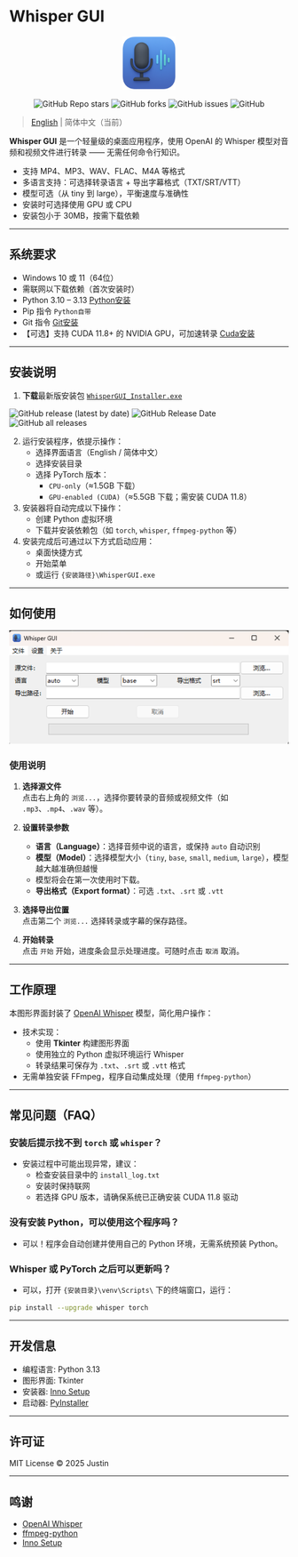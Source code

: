 # Whisper GUI

<p align="center">
  <img src="resources/icon.png" alt="Whisper GUI Icon" width="96" height="96">
</p>

<p align="center">
    <a href="https://github.com/TBSKBJustin/WhisperGUI/stargazers" style="text-decoration:none" >
        <img alt="GitHub Repo stars" src="https://img.shields.io/github/stars/TBSKBJustin/WhisperGUI">
    </a>
    <a href="https://github.com/TBSKBJustin/WhisperGUI/network" style="text-decoration:none" >
        <img alt="GitHub forks" src="https://img.shields.io/github/forks/TBSKBJustin/WhisperGUI">
    </a>
    <a href="https://github.com/TBSKBJustin/WhisperGUI/issues" style="text-decoration:none">
        <img alt="GitHub issues" src="https://img.shields.io/github/issues/TBSKBJustin/WhisperGUI">
    </a>
    <a href="https://github.com/TBSKBJustin/WhisperGUI/blob/main/LICENSE" style="text-decoration:none" >
        <img alt="GitHub" src="https://img.shields.io/github/license/TBSKBJustin/WhisperGUI">
    </a>
</p>

> [English](./README.md) | 简体中文（当前）

**Whisper GUI** 是一个轻量级的桌面应用程序，使用 OpenAI 的 Whisper 模型对音频和视频文件进行转录 —— 无需任何命令行知识。

- 支持 MP4、MP3、WAV、FLAC、M4A 等格式
- 多语言支持：可选择转录语言 + 导出字幕格式（TXT/SRT/VTT）
- 模型可选（从 tiny 到 large），平衡速度与准确性
- 安装时可选择使用 GPU 或 CPU
- 安装包小于 30MB，按需下载依赖

---

## 系统要求

- Windows 10 或 11（64位）
- 需联网以下载依赖（首次安装时）
- Python 3.10 – 3.13 [Python安装](https://www.python.org/downloads/)
- Pip 指令 `Python自带`
- Git 指令 [Git安装](https://git-scm.com/)
- 【可选】支持 CUDA 11.8+ 的 NVIDIA GPU，可加速转录 [Cuda安装](https://developer.nvidia.com/cuda-toolkit)

---

## 安装说明

1. **下载**最新版安装包 [`WhisperGUI_Installer.exe`](https://github.com/TBSKBJustin/WhisperGUI/releases)

<p align="left">
    <a href="https://github.com/TBSKBJustin/WhisperGUI/releases/latest" style="text-decoration:none">
       <img alt="GitHub release (latest by date)" src="https://img.shields.io/github/v/release/TBSKBJustin/whisperGUI">
    </a>
    <a href="https://github.com/TBSKBJustin/WhisperGUI/releases/latest" style="text-decoration:none">
       <img alt="GitHub Release Date" src="https://img.shields.io/github/release-date/TBSKBJustin/WhisperGUI">
    </a>
    <a href="https://github.com/TBSKBJustin/WhisperGUI/releases" style="text-decoration:none">
       <img alt="GitHub all releases" src="https://img.shields.io/github/downloads/TBSKBJustin/WhisperGUI/total">
    </a>
</p>

2. 运行安装程序，依提示操作：
   - 选择界面语言（English / 简体中文）
   - 选择安装目录
   - 选择 PyTorch 版本：
     - `CPU-only`（≈1.5GB 下载）
     - `GPU-enabled (CUDA)`（≈5.5GB 下载；需安装 CUDA 11.8）
3. 安装器将自动完成以下操作：
   - 创建 Python 虚拟环境
   - 下载并安装依赖包（如 `torch`, `whisper`, `ffmpeg-python` 等）
4. 安装完成后可通过以下方式启动应用：
   - 桌面快捷方式
   - 开始菜单
   - 或运行 `{安装路径}\WhisperGUI.exe`

---

## 如何使用

<p align="center">
  <img src="GitHub/GUI_zh.png" width="600" alt="Whisper GUI 截屏">
</p>

### 使用说明

1. **选择源文件**  
   点击右上角的 `浏览...`，选择你要转录的音频或视频文件（如 `.mp3`、`.mp4`、`.wav` 等）。

2. **设置转录参数**  
   - **语言（Language）**：选择音频中说的语言，或保持 `auto` 自动识别
   - **模型（Model）**：选择模型大小（`tiny`, `base`, `small`, `medium`, `large`），模型越大越准确但越慢
   - 模型将会在第一次使用时下载。
   - **导出格式（Export format）**：可选 `.txt`、`.srt` 或 `.vtt`

3. **选择导出位置**  
   点击第二个 `浏览...` 选择转录或字幕的保存路径。

4. **开始转录**  
   点击 `开始` 开始，进度条会显示处理进度。可随时点击 `取消` 取消。

---

## 工作原理

本图形界面封装了 [OpenAI Whisper](https://github.com/openai/whisper) 模型，简化用户操作：

- 技术实现：
  - 使用 **Tkinter** 构建图形界面
  - 使用独立的 Python 虚拟环境运行 Whisper
  - 转录结果可保存为 `.txt`、`.srt` 或 `.vtt` 格式
- 无需单独安装 FFmpeg，程序自动集成处理（使用 `ffmpeg-python`）

---

## 常见问题（FAQ）

### 安装后提示找不到 `torch` 或 `whisper`？
- 安装过程中可能出现异常，建议：
  - 检查安装目录中的 `install_log.txt`
  - 安装时保持联网
  - 若选择 GPU 版本，请确保系统已正确安装 CUDA 11.8 驱动

### 没有安装 Python，可以使用这个程序吗？
- 可以！程序会自动创建并使用自己的 Python 环境，无需系统预装 Python。

### Whisper 或 PyTorch 之后可以更新吗？
- 可以，打开 `{安装目录}\venv\Scripts\` 下的终端窗口，运行：

```bash
pip install --upgrade whisper torch
```
---

## 开发信息

- 编程语言: Python 3.13
- 图形界面: Tkinter
- 安装器: [Inno Setup](https://jrsoftware.org/isinfo.php)
- 启动器: [PyInstaller](https://pyinstaller.org/)

---

## 许可证

MIT License © 2025 Justin

---

## 鸣谢

- [OpenAI Whisper](https://github.com/openai/whisper)
- [ffmpeg-python](https://github.com/kkroening/ffmpeg-python)
- [Inno Setup](https://jrsoftware.org/)